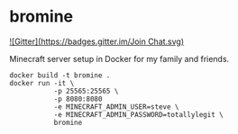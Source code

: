 bromine
=======
[![Gitter](https://badges.gitter.im/Join Chat.svg)](https://gitter.im/rgbkrk/bromine?utm_source=badge&utm_medium=badge&utm_campaign=pr-badge)

Minecraft server setup in Docker for my family and friends.

```
docker build -t bromine .
docker run -it \
           -p 25565:25565 \
           -p 8080:8080
           -e MINECRAFT_ADMIN_USER=steve \
           -e MINECRAFT_ADMIN_PASSWORD=totallylegit \
           bromine
```
